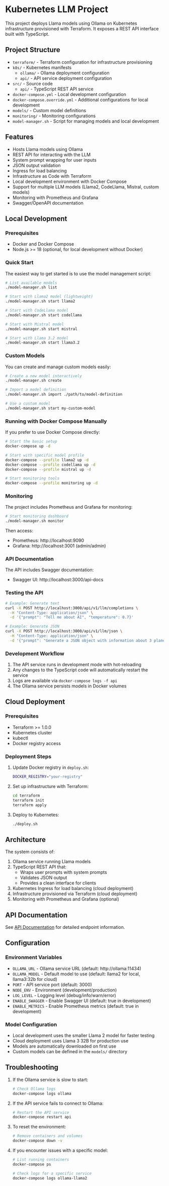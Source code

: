 # Kubernetes LLM Project

This project deploys Llama models using Ollama on Kubernetes infrastructure provisioned with Terraform. It exposes a REST API interface built with TypeScript.

## Project Structure

- `terraform/` - Terraform configuration for infrastructure provisioning
- `k8s/` - Kubernetes manifests
  - `ollama/` - Ollama deployment configuration
  - `api/` - API service deployment configuration
- `src/` - Source code
  - `api/` - TypeScript REST API service
- `docker-compose.yml` - Local development configuration
- `docker-compose.override.yml` - Additional configurations for local development
- `models/` - Custom model definitions
- `monitoring/` - Monitoring configurations
- `model-manager.sh` - Script for managing models and local development

## Features

- Hosts Llama models using Ollama
- REST API for interacting with the LLM
- System prompt wrapping for user inputs
- JSON output validation
- Ingress for load balancing
- Infrastructure as Code with Terraform
- Local development environment with Docker Compose
- Support for multiple LLM models (Llama2, CodeLlama, Mistral, custom models)
- Monitoring with Prometheus and Grafana
- Swagger/OpenAPI documentation

## Local Development

### Prerequisites

- Docker and Docker Compose
- Node.js >= 18 (optional, for local development without Docker)

### Quick Start

The easiest way to get started is to use the model management script:

```bash
# List available models
./model-manager.sh list

# Start with Llama2 model (lightweight)
./model-manager.sh start llama2

# Start with CodeLlama model
./model-manager.sh start codellama

# Start with Mistral model
./model-manager.sh start mistral

# Start with Llama 3.2 model
./model-manager.sh start llama3.2
```

### Custom Models

You can create and manage custom models easily:

```bash
# Create a new model interactively
./model-manager.sh create

# Import a model definition
./model-manager.sh import ./path/to/model-definition

# Use a custom model
./model-manager.sh start my-custom-model
```

### Running with Docker Compose Manually

If you prefer to use Docker Compose directly:

```bash
# Start the basic setup
docker-compose up -d

# Start with specific model profile
docker-compose --profile llama2 up -d
docker-compose --profile codellama up -d
docker-compose --profile mistral up -d

# Start monitoring tools
docker-compose --profile monitoring up -d
```

### Monitoring

The project includes Prometheus and Grafana for monitoring:

```bash
# Start monitoring dashboard
./model-manager.sh monitor
```

Then access:

- Prometheus: http://localhost:9090
- Grafana: http://localhost:3001 (admin/admin)

### API Documentation

The API includes Swagger documentation:

- Swagger UI: http://localhost:3000/api-docs

### Testing the API

```bash
# Example: Generate text
curl -X POST http://localhost:3000/api/v1/llm/completions \
  -H "Content-Type: application/json" \
  -d '{"prompt": "Tell me about AI", "temperature": 0.7}'

# Example: Generate JSON
curl -X POST http://localhost:3000/api/v1/llm/json \
  -H "Content-Type: application/json" \
  -d '{"prompt": "Generate a JSON object with information about 3 planets", "temperature": 0.2}'
```

### Development Workflow

1. The API service runs in development mode with hot-reloading
2. Any changes to the TypeScript code will automatically restart the service
3. Logs are available via `docker-compose logs -f api`
4. The Ollama service persists models in Docker volumes

## Cloud Deployment

### Prerequisites

- Terraform >= 1.0.0
- Kubernetes cluster
- kubectl
- Docker registry access

### Deployment Steps

1. Update Docker registry in `deploy.sh`:

   ```bash
   DOCKER_REGISTRY="your-registry"
   ```

2. Set up infrastructure with Terraform:

   ```bash
   cd terraform
   terraform init
   terraform apply
   ```

3. Deploy to Kubernetes:
   ```bash
   ./deploy.sh
   ```

## Architecture

The system consists of:

1. Ollama service running Llama models
2. TypeScript REST API that:
   - Wraps user prompts with system prompts
   - Validates JSON output
   - Provides a clean interface for clients
3. Kubernetes Ingress for load balancing (cloud deployment)
4. Infrastructure provisioned via Terraform (cloud deployment)
5. Monitoring with Prometheus and Grafana (optional)

## API Documentation

See [API Documentation](src/api/README.md) for detailed endpoint information.

## Configuration

### Environment Variables

- `OLLAMA_URL` - Ollama service URL (default: http://ollama:11434)
- `OLLAMA_MODEL` - Default model to use (default: llama2 for local, llama3:32b for cloud)
- `PORT` - API service port (default: 3000)
- `NODE_ENV` - Environment (development/production)
- `LOG_LEVEL` - Logging level (debug/info/warn/error)
- `ENABLE_SWAGGER` - Enable Swagger UI (default: true in development)
- `ENABLE_METRICS` - Enable Prometheus metrics (default: true in development)

### Model Configuration

- Local development uses the smaller Llama 2 model for faster testing
- Cloud deployment uses Llama 3 32B for production use
- Models are automatically downloaded on first use
- Custom models can be defined in the `models/` directory

## Troubleshooting

1. If the Ollama service is slow to start:

   ```bash
   # Check Ollama logs
   docker-compose logs ollama
   ```

2. If the API service fails to connect to Ollama:

   ```bash
   # Restart the API service
   docker-compose restart api
   ```

3. To reset the environment:

   ```bash
   # Remove containers and volumes
   docker-compose down -v
   ```

4. If you encounter issues with a specific model:

   ```bash
   # List running containers
   docker-compose ps

   # Check logs for a specific service
   docker-compose logs ollama-llama2
   ```
